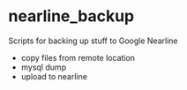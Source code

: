 # nearline_backup
Scripts for backing up stuff to Google Nearline

- copy files from remote location
- mysql dump
- upload to nearline
